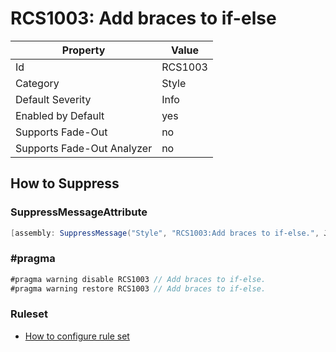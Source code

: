 # RCS1003: Add braces to if\-else

Property | Value
--- | ---
Id|RCS1003
Category|Style
Default Severity|Info
Enabled by Default|yes
Supports Fade\-Out|no
Supports Fade\-Out Analyzer|no

## How to Suppress

### SuppressMessageAttribute

```csharp
[assembly: SuppressMessage("Style", "RCS1003:Add braces to if-else.", Justification = "<Pending>")]
```

### \#pragma

```csharp
#pragma warning disable RCS1003 // Add braces to if-else.
#pragma warning restore RCS1003 // Add braces to if-else.
```

### Ruleset

* [How to configure rule set](../HowToConfigureAnalyzers.md)
